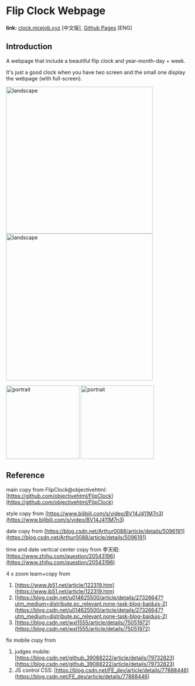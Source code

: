 # Flip Clock Webpage

**link:** [clock.nicejob.xyz](http://clock.nicejob.xyz/) [中文版], [Github Pages](https://zyjacya-in-love.github.io/flipclock-webpage/) [ENG]

## Introduction

A webpage that include a beautiful flip clock and year-month-day + week.

It's just a good clock when you have two screen and the small one display the webpage (with full-screen).

<p>
    <img alt="landscape" src="./__READMEimages__/landscape.png" width="400">
    <img alt="landscape" src="./__READMEimages__/landscape_en.png" width="400">
</p>

<p>
    <img alt="portrait" src="./__READMEimages__/portrait.png" width="200">
    <img alt="portrait" src="./__READMEimages__/portrait_en.png" width="200">
</p>


## Reference

main copy from FlipClock@objectivehtml: [https://github.com/objectivehtml/FlipClock](https://github.com/objectivehtml/FlipClock)

style copy from [https://www.bilibili.com/s/video/BV14J411M7n3](https://www.bilibili.com/s/video/BV14J411M7n3)

date copy from [https://blog.csdn.net/Arthur0088/article/details/5096191](https://blog.csdn.net/Arthur0088/article/details/5096191)

time and date vertical center copy from 李天昭: [https://www.zhihu.com/question/20543196](https://www.zhihu.com/question/20543196)

4 x zoom learn+copy from

1. [https://www.jb51.net/article/122319.htm](https://www.jb51.net/article/122319.htm)
2. [https://blog.csdn.net/u014625500/article/details/27326647?utm_medium=distribute.pc_relevant.none-task-blog-baidujs-2](https://blog.csdn.net/u014625500/article/details/27326647?utm_medium=distribute.pc_relevant.none-task-blog-baidujs-2)
3. [https://blog.csdn.net/wxl1555/article/details/75051972](https://blog.csdn.net/wxl1555/article/details/75051972)

fix mobile copy from

1. judges mobile: [https://blog.csdn.net/github_39088222/article/details/79732823](https://blog.csdn.net/github_39088222/article/details/79732823)
2. JS control CSS: [https://blog.csdn.net/FE_dev/article/details/77888446](https://blog.csdn.net/FE_dev/article/details/77888446)